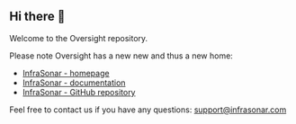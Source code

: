 ## Hi there 👋

Welcome to the Oversight repository.

Please note Oversight has a new new and thus a new home:

* [InfraSonar - homepage](https://infrasonar.com)
* [InfraSonar - documentation](https://docs.infrasonar.com)
* [InfraSonar - GitHub repository](https://github.com/infrasonar)


Feel free to contact us if you have any questions: support@infrasonar.com
